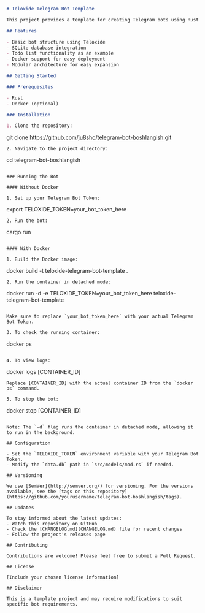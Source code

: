 

```markdown
# Teloxide Telegram Bot Template

This project provides a template for creating Telegram bots using Rust and the Teloxide framework. It includes SQLite database integration, Docker support, and serves as a starting point for building custom Telegram bots.

## Features

- Basic bot structure using Teloxide
- SQLite database integration
- Todo list functionality as an example
- Docker support for easy deployment
- Modular architecture for easy expansion

## Getting Started

### Prerequisites

- Rust
- Docker (optional)

### Installation

1. Clone the repository:
   ```
   git clone https://github.com/ju8sho/telegram-bot-boshlangish.git
   ```
2. Navigate to the project directory:
   ```
   cd telegram-bot-boshlangish
   ```

### Running the Bot

#### Without Docker

1. Set up your Telegram Bot Token:
   ```
   export TELOXIDE_TOKEN=your_bot_token_here
   ```
2. Run the bot:
   ```
   cargo run
   ```

#### With Docker

1. Build the Docker image:
   ```
   docker build -t teloxide-telegram-bot-template .
   ```
2. Run the container in detached mode:
   ```
   docker run -d -e TELOXIDE_TOKEN=your_bot_token_here teloxide-telegram-bot-template
   ```

   Make sure to replace `your_bot_token_here` with your actual Telegram Bot Token.

3. To check the running container:
   ```
   docker ps
   ```

4. To view logs:
   ```
   docker logs [CONTAINER_ID]
   ```
   Replace [CONTAINER_ID] with the actual container ID from the `docker ps` command.

5. To stop the bot:
   ```
   docker stop [CONTAINER_ID]
   ```

Note: The `-d` flag runs the container in detached mode, allowing it to run in the background.

## Configuration

- Set the `TELOXIDE_TOKEN` environment variable with your Telegram Bot Token.
- Modify the `data.db` path in `src/models/mod.rs` if needed.

## Versioning

We use [SemVer](http://semver.org/) for versioning. For the versions available, see the [tags on this repository](https://github.com/yourusername/telegram-bot-boshlangish/tags).

## Updates

To stay informed about the latest updates:
- Watch this repository on GitHub
- Check the [CHANGELOG.md](CHANGELOG.md) file for recent changes
- Follow the project's releases page

## Contributing

Contributions are welcome! Please feel free to submit a Pull Request.

## License

[Include your chosen license information]

## Disclaimer

This is a template project and may require modifications to suit specific bot requirements.
```

